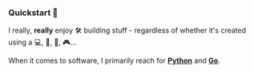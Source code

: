 ### Quickstart 👏

I really, **really** enjoy 🛠 building stuff - regardless of whether it's created using a 💻, 🎸, 🍳, 🎮...

When it comes to software, I primarily reach for [**Python**](https://www.python.org/) and [**Go**](https://go.dev/).

<!--
**arcward/arcward** is a ✨ _special_ ✨ repository because its `README.md` (this file) appears on your GitHub profile.

Here are some ideas to get you started:

- 🔭 I’m currently working on ...
- 🌱 I’m currently learning ...
- 👯 I’m looking to collaborate on ...
- 🤔 I’m looking for help with ...
- 💬 Ask me about ...
- 📫 How to reach me: ...
- 😄 Pronouns: ...
- ⚡ Fun fact: ...
-->
